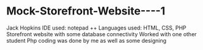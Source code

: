 # Mock-Storefront-Website----1
Jack Hopkins
IDE used: notepad ++
Languages used: HTML, CSS, PHP
Storefront website with some database connectivity
Worked with one other student
Php coding was done by me as well as some designing
